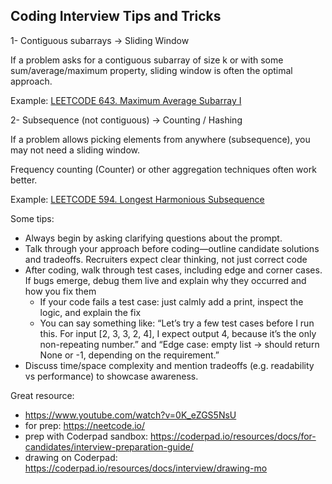 ## Coding Interview Tips and Tricks

1- Contiguous subarrays → Sliding Window

If a problem asks for a contiguous subarray of size k or with some sum/average/maximum property, sliding window is often the optimal approach.

Example: <a href="https://leetcode.com/problems/maximum-average-subarray-i/description/?envType=problem-list-v2&envId=sliding-window">LEETCODE 643. Maximum Average Subarray I</a>

2- Subsequence (not contiguous) → Counting / Hashing

If a problem allows picking elements from anywhere (subsequence), you may not need a sliding window.

Frequency counting (Counter) or other aggregation techniques often work better.

Example: <a href="https://leetcode.com/problems/longest-harmonious-subsequence/description/">LEETCODE 594. Longest Harmonious Subsequence</a>




Some tips:
- Always begin by asking clarifying questions about the prompt.
- Talk through your approach before coding—outline candidate solutions and tradeoffs. Recruiters expect clear thinking, not just correct code
- After coding, walk through test cases, including edge and corner cases. If bugs emerge, debug them live and explain why they occurred and how you fix them
   - If your code fails a test case: just calmly add a print, inspect the logic, and explain the fix
   - You can say something like: “Let’s try a few test cases before I run this. For input [2, 3, 3, 2, 4], I expect output 4, because it’s the only non-repeating number.” and “Edge case: empty list → should return None or -1, depending on the requirement.”
- Discuss time/space complexity and mention tradeoffs (e.g. readability vs performance) to showcase awareness.



Great resource: 
- https://www.youtube.com/watch?v=0K_eZGS5NsU
- for prep: https://neetcode.io/
- prep with Coderpad sandbox: https://coderpad.io/resources/docs/for-candidates/interview-preparation-guide/
- drawing on Coderpad: https://coderpad.io/resources/docs/interview/drawing-mo
